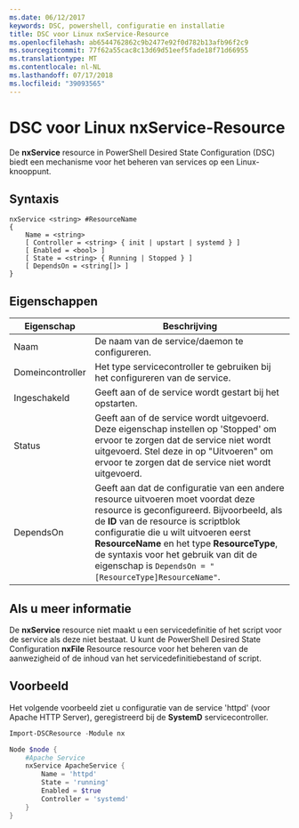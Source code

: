 ```yaml
---
ms.date: 06/12/2017
keywords: DSC, powershell, configuratie en installatie
title: DSC voor Linux nxService-Resource
ms.openlocfilehash: ab6544762862c9b2477e92f0d782b13afb96f2c9
ms.sourcegitcommit: 77f62a55cac8c13d69d51eef5fade18f71d66955
ms.translationtype: MT
ms.contentlocale: nl-NL
ms.lasthandoff: 07/17/2018
ms.locfileid: "39093565"
---
```

# <a name="dsc-for-linux-nxservice-resource"></a>DSC voor Linux nxService-Resource

De **nxService** resource in PowerShell Desired State Configuration (DSC) biedt een mechanisme voor het beheren van services op een Linux-knooppunt.

## <a name="syntax"></a>Syntaxis

```
nxService <string> #ResourceName
{
    Name = <string>
    [ Controller = <string> { init | upstart | systemd } ]
    [ Enabled = <bool> ]
    [ State = <string> { Running | Stopped } ]
    [ DependsOn = <string[]> ]
}
```

## <a name="properties"></a>Eigenschappen
|  Eigenschap |  Beschrijving |
|---|---|
| Naam| De naam van de service/daemon te configureren.|
| Domeincontroller| Het type servicecontroller te gebruiken bij het configureren van de service.|
| Ingeschakeld| Geeft aan of de service wordt gestart bij het opstarten.|
| Status| Geeft aan of de service wordt uitgevoerd. Deze eigenschap instellen op 'Stopped' om ervoor te zorgen dat de service niet wordt uitgevoerd. Stel deze in op "Uitvoeren" om ervoor te zorgen dat de service niet wordt uitgevoerd.|
| DependsOn | Geeft aan dat de configuratie van een andere resource uitvoeren moet voordat deze resource is geconfigureerd. Bijvoorbeeld, als de **ID** van de resource is scriptblok configuratie die u wilt uitvoeren eerst **ResourceName** en het type **ResourceType**, de syntaxis voor het gebruik van dit de eigenschap is `DependsOn = "[ResourceType]ResourceName"`.|

## <a name="additional-information"></a>Als u meer informatie

De **nxService** resource niet maakt u een servicedefinitie of het script voor de service als deze niet bestaat. U kunt de PowerShell Desired State Configuration **nxFile** Resource resource voor het beheren van de aanwezigheid of de inhoud van het servicedefinitiebestand of script.

## <a name="example"></a>Voorbeeld

Het volgende voorbeeld ziet u configuratie van de service 'httpd' (voor Apache HTTP Server), geregistreerd bij de **SystemD** servicecontroller.

```powershell
Import-DSCResource -Module nx

Node $node {
    #Apache Service
    nxService ApacheService {
        Name = 'httpd'
        State = 'running'
        Enabled = $true
        Controller = 'systemd'
    }
}
```